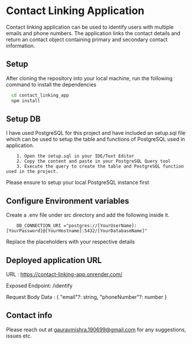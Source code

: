 
# Contact Linking Application

Contact linking application can be used to identify users with multiple emails and phone numbers. The application links the contact details and return an contact object containing primary and secondary contact information.




## Setup

After cloning the repository into your local machine, run the following command to install the dependencies

```bash
  cd contact_linking_app
  npm install
```

## Setup DB

I have used PostgreSQL for this project and have included an setup.sql file which can be used to setup the table and functions of PostgreSQL used in application.
```
    1. Open the setup.sql in your IDE/Text Editor
    2. Copy the content and paste in your PostgreSQL Query tool
    3. Execute the query to create the table and PostgreSQL function used in the project.
```

Please ensure to setup your local PostgreSQL instance first

## Configure Environment variables

Create a .env file under src directory and add the following inside it.

```
    DB_CONNECTION_URI ="postgres://[YourUserName]:[YourPassword]@[YourHostname]:5432/[YourDatabaseName]"
```
Replace the placeholders with your respective details 

## Deployed application URL

URL : https://contact-linking-app.onrender.com/

Exposed Endpoint: /identify

Request Body Data : {
	"email"?: string,
	"phoneNumber"?: number
}

## Contact info

Please reach out at gauravmishra.190699@gmail.com for any suggestions, issues etc.
    
